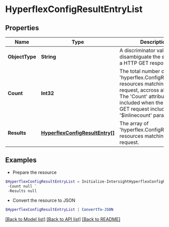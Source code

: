 # HyperflexConfigResultEntryList
## Properties

Name | Type | Description | Notes
------------ | ------------- | ------------- | -------------
**ObjectType** | **String** | A discriminator value to disambiguate the schema of a HTTP GET response body. | 
**Count** | **Int32** | The total number of &#39;hyperflex.ConfigResultEntry&#39; resources matching the request, accross all pages. The &#39;Count&#39; attribute is included when the HTTP GET request includes the &#39;$inlinecount&#39; parameter. | [optional] 
**Results** | [**HyperflexConfigResultEntry[]**](HyperflexConfigResultEntry.md) | The array of &#39;hyperflex.ConfigResultEntry&#39; resources matching the request. | [optional] 

## Examples

- Prepare the resource
```powershell
$HyperflexConfigResultEntryList = Initialize-IntersightHyperflexConfigResultEntryList  -ObjectType null `
 -Count null `
 -Results null
```

- Convert the resource to JSON
```powershell
$HyperflexConfigResultEntryList | ConvertTo-JSON
```

[[Back to Model list]](../README.md#documentation-for-models) [[Back to API list]](../README.md#documentation-for-api-endpoints) [[Back to README]](../README.md)

